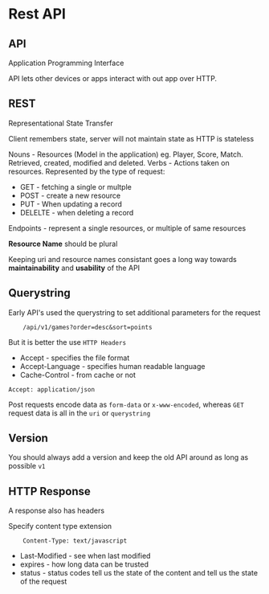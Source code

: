 # Rest API

## API

Application Programming Interface

API lets other devices or apps interact with out app over HTTP.

## REST

Representational State Transfer

Client remembers state, server will not maintain state as HTTP is stateless

Nouns - Resources (Model in the application) eg. Player, Score, Match. Retrieved, created, modified and deleted. 
Verbs - Actions taken on resources. Represented by the type of request:

* GET - fetching a single or multple
* POST - create a new resource
* PUT - When updating a record
* DELELTE - when deleting a record

Endpoints - represent a single resources, or multiple of same resources

**Resource Name** should be plural

Keeping uri and resource names consistant goes a long way towards **maintainability** and **usability** of the API

## Querystring

Early API's used the querystring to set additional parameters for the request

        /api/v1/games?order=desc&sort=points

But it is better the use `HTTP Headers`

* Accept - specifies the file format
* Accept-Language - specifies human readable language
* Cache-Control - from cache or not

`Accept: application/json`

Post requests encode data as `form-data` or `x-www-encoded`, whereas `GET` request data is all in the `uri` or `querystring`

## Version

You should always add a version and keep the old API around as long as possible
`v1`

## HTTP Response

A response also has headers

Specify content type extension

        Content-Type: text/javascript

* Last-Modified - see when last modified
* expires - how long data can be trusted
* status - status codes tell us the state of the content and tell us the state of the request

